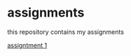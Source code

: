 # assignments
this repository contains my assignments

[assigntment 1](https://github.com/python6000/assignments/blob/master/Final_Assignment_AlexVeraartPatrickKruk.ipynb)
